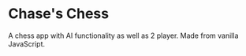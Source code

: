 # Chase's Chess
A chess app with AI functionality as well as 2 player.  Made from vanilla JavaScript.  
